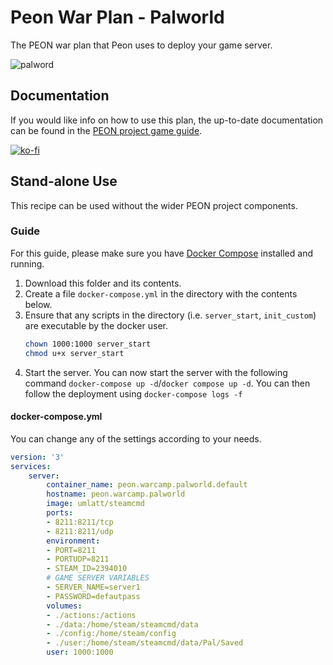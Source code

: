 # Peon War Plan - Palworld

The PEON war plan that Peon uses to deploy your game server.

![palword](./logo.png)

## Documentation

If you would like info on how to use this plan, the up-to-date documentation can be found in the [PEON project game guide](http://docs.warcamp.org/guides/games/palword/).

[![ko-fi](https://ko-fi.com/img/githubbutton_sm.svg)](https://ko-fi.com/K3K567ILJ)

## Stand-alone Use

This recipe can be used without the wider PEON project components.

### Guide

For this guide, please make sure you have [Docker Compose](https://docs.docker.com.zh.xy2401.com/v17.12/compose/install/) installed and running.

1. Download this folder and its contents.
2. Create a file `docker-compose.yml` in the directory with the contents below.
3. Ensure that any scripts in the directory (i.e. `server_start`, `init_custom`) are executable by the docker user.
    ```bash
    chown 1000:1000 server_start
    chmod u+x server_start
    ```
4. Start the server. You can now start the server with the following command `docker-compose up -d`/`docker compose up -d`. You can then follow the deployment using `docker-compose logs -f`

#### docker-compose.yml

You can change any of the settings according to your needs.

```yml
version: '3'
services:
    server:
        container_name: peon.warcamp.palworld.default
        hostname: peon.warcamp.palworld
        image: umlatt/steamcmd
        ports:
        - 8211:8211/tcp
        - 8211:8211/udp
        environment:
        - PORT=8211
        - PORTUDP=8211
        - STEAM_ID=2394010
        # GAME SERVER VARIABLES
        - SERVER_NAME=server1
        - PASSWORD=defautpass
        volumes:
        - ./actions:/actions
        - ./data:/home/steam/steamcmd/data
        - ./config:/home/steam/config
        - ./user:/home/steam/steamcmd/data/Pal/Saved
        user: 1000:1000
```
